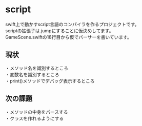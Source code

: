 # script
swift上で動かすscript言語のコンパイラを作るプロジェクトです。  
scriptの拡張子は.jumpにすることに仮決めしてます。  
GameScene.swiftの18行目から仮でパーサーを書いています。  
## 現状
・メソッド名を識別するところ  
・変数名を識別するところ  
・print()メソッドでデバッグ表示するところ  
## 次の課題
・メソッドの中身をパースする  
・クラスを作れるようにする
